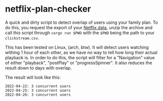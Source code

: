 # netflix-plan-checker

A quick and dirty script to detect overlap of users using your family plan. To do this, you request the export of your [Netflix data](https://www.netflix.com/account/getmyinfo), unzip the archive and call this script through `cargo run $PWD` with the `$PWD` being the path to your `clickstream.csv`.

This has been tested on Linux, (arch, btw). It will detect users watching withing 1 hour of each other, as we have no way to tell how long their actual playback is. In order to do this, the script will filter for a "Navigation" value of either "playback", "postPlay" or "progressSpinner". It also reduces the result down to days with overlap.

The result will look like this:

```
2022-04-22: 3 concurrent users
2022-04-25: 3 concurrent users
2022-04-26: 3 concurrent users
``` 


